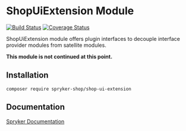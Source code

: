 # ShopUiExtension Module
[![Build Status](https://travis-ci.org/spryker-shop/shop-ui-extension.svg)](https://travis-ci.org/spryker-shop/shop-ui-extension)
[![Coverage Status](https://coveralls.io/repos/github/spryker-shop/shop-ui-extension/badge.svg)](https://coveralls.io/github/spryker-shop/shop-ui-extension)

ShopUiExtension module offers plugin interfaces to decouple interface provider modules from satellite modules.

**This module is not continued at this point.**

## Installation

```
composer require spryker-shop/shop-ui-extension
```

## Documentation

[Spryker Documentation](https://academy.spryker.com/developing_with_spryker/module_guide/modules.html)
